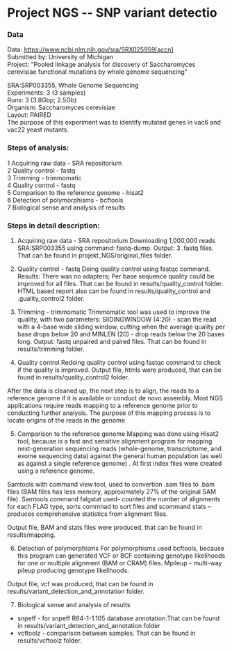 # Project NGS -- SNP variant detectio

### Data
Data: https://www.ncbi.nlm.nih.gov/sra/SRX025959[accn] <br>
Submitted by: University of Michigan<br>
Project: “Pooled linkage analysis for discovery of Saccharomyces cerevisiae functional mutations by whole genome sequencing”<br>

SRA:SRP003355, Whole Genome Sequencing<br>
Experiments: 3 (3 samples)<br>
Runs: 3 (3.8Gbp; 2.5Gb)<br>
Organism: Saccharomyces cerevisiae<br>
Layout: PAIRED<br>
The purpose of this experiment was to identify mutated genes in vac6 and vac22 yeast mutants. <br>


### Steps of analysis:
1 Acquiring raw data - SRA repositorium<br>
2 Quality control - fastq<br>
3 Trimming - trimmomatic<br>
4 Quality control - fastq<br>
5 Comparison to the reference genome - hisat2<br>
6 Detection of polymorphisms - bcftools<br>
7 Biological sense and analysis of results<br>

### Steps in detail description:
1. Acquiring raw data - SRA repositorium
Downloading 1,000,000 reads SRA:SRP003355 using command: fastq-dump. Output: 3 .fastq files.
That can be found in projekt_NGS/original_files folder.

2. Quality control - fastq
Doing quality control using fastqc command. Results: There was no adapters; Per base sequence quality could be improved for all files. 
That can be found in results/quality_control folder. 
HTML based report also can be found in results/quality_control and .guality_control2 folder.

3. Trimming - trimmomatic
Trimmomatic tool was used to improve the quality, with two parameters: SlIDINGWINDOW (4:20) - scan the read with a 4-base wide sliding window, cutting when the average quality per base drops below 20 and MINLEN (20) - drop reads below the 20 bases long. 
Output: fastq unpaired and paired files. That can be found in results/trimming folder.

4. Quality control
Redoing quality control using fastqc command to check if the quality is improved. 
Output file, htmls were produced, that can be found in results/quality_control2 folder.

After the data is cleaned up, the next step is to align, the reads to a reference genome if it is available or conduct de novo assembly.
Most NGS applications require reads mapping to a reference genome prior to conducting further analysis.
The purpose of this mapping process is to locate origins of the reads in the genome

5. Comparison to the reference genome
Mapping was done using Hisat2 tool, because  is a fast and sensitive alignment program for mapping next-generation sequencing reads (whole-genome, transcriptome, and exome sequencing data) against the general human population (as well as against a single reference genome) . At first index files were created using a reference genome. 

Samtools with command view tool, used to convertion .sam files to .bam files (BAM files has less memory, approximately 27% of the original SAM file). Samtools command falgstat used- counted the number of alignments for each FLAG type,  sorts commnad to sort files and scommand stats – produces comprehensive statistics from alignment files.

Output file, BAM and stats files were produced, that can be found in results/mapping.

6. Detection of polymorphisms
For polymorphisms used bcftools, because this program can generated VCF or BCF containing genotype likelihoods for one or multiple alignment (BAM or CRAM) files. Mpileup - multi-way pileup producing genotype likelihoods. 

Output file, vcf was produced, that can be found in results/variant_detection_and_annotation folder.

7. Biological sense and analysis of results
- snpeff - for snpeff R64-1-1.105 database annotation.That can be found in results/variant_detection_and_annotation folder
- vcftoolz - comparison between samples. That can be found in  results/vcftoolz folder.

